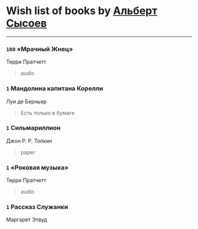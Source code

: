 # Wish list of books by [Альберт Сысоев](http://vk.com/id47446642)
---

### `100` «Мрачный Жнец»
Терри Пратчетт
> audio

### `1` Мандолина капитана Корелли
Луи де Берньер
> Есть только в бумаге

### `1` Сильмариллион
Джон Р. Р. Толкин
> paper

### `1` «Роковая музыка»
Терри Пратчетт
> audio

### `1` Рассказ Служанки
Маргарет Этвуд

